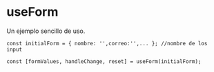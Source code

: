 # useForm

Un ejemplo sencillo de uso.

```
const initialForm = { nombre: '',correo:'',... }; //nombre de los input

const [formValues, handleChange, reset] = useForm(initialForm);
```
